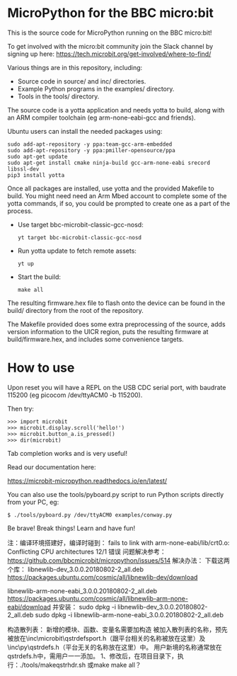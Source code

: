 MicroPython for the BBC micro:bit
=================================

This is the source code for MicroPython running on the BBC micro:bit!

To get involved with the micro:bit community join the Slack channel by signing up here:
https://tech.microbit.org/get-involved/where-to-find/

Various things are in this repository, including:
- Source code in source/ and inc/ directories.
- Example Python programs in the examples/ directory.
- Tools in the tools/ directory.

The source code is a yotta application and needs yotta to build, along
with an ARM compiler toolchain (eg arm-none-eabi-gcc and friends).

Ubuntu users can install the needed packages using:
```
sudo add-apt-repository -y ppa:team-gcc-arm-embedded
sudo add-apt-repository -y ppa:pmiller-opensource/ppa
sudo apt-get update
sudo apt-get install cmake ninja-build gcc-arm-none-eabi srecord libssl-dev
pip3 install yotta
```

Once all packages are installed, use yotta and the provided Makefile to build.
You might need need an Arm Mbed account to complete some of the yotta commands,
if so, you could be prompted to create one as a part of the process.

- Use target bbc-microbit-classic-gcc-nosd:

  ```
  yt target bbc-microbit-classic-gcc-nosd
  ```

- Run yotta update to fetch remote assets:

  ```
  yt up
  ```

- Start the build:

  ```
  make all
  ```

The resulting firmware.hex file to flash onto the device can be
found in the build/ directory from the root of the repository.

The Makefile provided does some extra preprocessing of the source,
adds version information to the UICR region, puts the resulting
firmware at build/firmware.hex, and includes some convenience targets.

How to use
==========

Upon reset you will have a REPL on the USB CDC serial port, with baudrate
115200 (eg picocom /dev/ttyACM0 -b 115200).

Then try:

    >>> import microbit
    >>> microbit.display.scroll('hello!')
    >>> microbit.button_a.is_pressed()
    >>> dir(microbit)

Tab completion works and is very useful!

Read our documentation here:

https://microbit-micropython.readthedocs.io/en/latest/

You can also use the tools/pyboard.py script to run Python scripts directly
from your PC, eg:

    $ ./tools/pyboard.py /dev/ttyACM0 examples/conway.py

Be brave! Break things! Learn and have fun!

注：编译环境搭建好，编译时碰到：
 fails to link with arm-none-eabi/lib/crt0.o: Conflicting CPU architectures 12/1 错误
 问题解决参考：https://github.com/bbcmicrobit/micropython/issues/514
 解决办法：
  下载这两个库：
  libnewlib-dev_3.0.0.20180802-2_all.deb
  https://packages.ubuntu.com/cosmic/all/libnewlib-dev/download

  libnewlib-arm-none-eabi_3.0.0.20180802-2_all.deb
  https://packages.ubuntu.com/cosmic/all/libnewlib-arm-none-eabi/download
  并安装：
  sudo dpkg -i libnewlib-dev_3.0.0.20180802-2_all.deb
  sudo dpkg -i libnewlib-arm-none-eabi_3.0.0.20180802-2_all.deb

  构造散列表：
  新增的模块、函数、变量名需要加构造
  被加入散列表的名称，预先被放在\inc\microbit\qstrdefsport.h（跟平台相关的名称被放在这里）及\inc\py\qstrdefs.h（平台无关的名称放在这里）中。
  用户新境的名称通常放在qstrdefs.h中，需用户一一添加。
  1、修改后，在项目目录下，执行：./tools/makeqstrhdr.sh
     或make  make all？